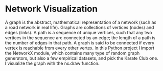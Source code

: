 # Network Visualization
A graph is the abstract, mathematical representation of a network (such as a road network in real life). Graphs are collections of vertices (nodes) and edges (links).
A path is a sequence of unique vertices, such that any two vertices in the sequence are connected by an edge; the length of a path is the number of edges in that path.
A graph is said to be connected if every vertex is reachable from every other vertex.
In this Python project I import the NetworkX module, which contains many type of random graph generators, but also a few empirical datasets, and pick the Karate Club one.
I visualize the graph with the nx.draw function. 

